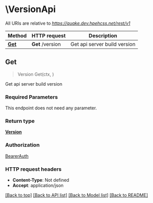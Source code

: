 # \VersionApi

All URIs are relative to *https://quake.dev.hpehcss.net/rest/v1*

Method | HTTP request | Description
------------- | ------------- | -------------
[**Get**](VersionApi.md#Get) | **Get** /version | Get api server build version



## Get

> Version Get(ctx, )

Get api server build version

### Required Parameters

This endpoint does not need any parameter.

### Return type

[**Version**](Version.md)

### Authorization

[BearerAuth](../README.md#BearerAuth)

### HTTP request headers

- **Content-Type**: Not defined
- **Accept**: application/json

[[Back to top]](#) [[Back to API list]](../README.md#documentation-for-api-endpoints)
[[Back to Model list]](../README.md#documentation-for-models)
[[Back to README]](../README.md)


